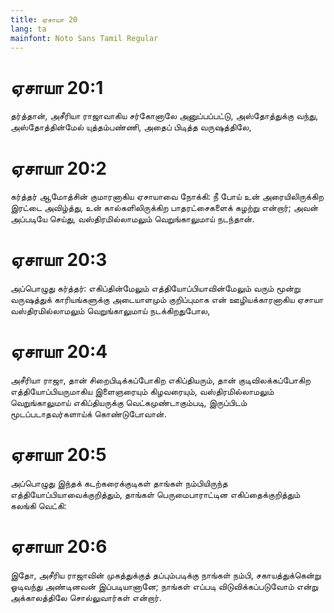 ```yaml
---
title: ஏசாயா 20
lang: ta
mainfont: Noto Sans Tamil Regular
---
```


# ஏசாயா 20:1

தர்த்தான், அசீரியா ராஜாவாகிய சர்கோனாலே அனுப்பப்பட்டு, அஸ்தோத்துக்கு வந்து, அஸ்தோத்தின்மேல் யுத்தம்பண்ணி, அதைப் பிடித்த வருஷத்திலே,

# ஏசாயா 20:2

கர்த்தர் ஆமோத்சின் குமாரனாகிய ஏசாயாவை நோக்கி: நீ போய் உன் அரையிலிருக்கிற இரட்டை அவிழ்த்து, உன் கால்களிலிருக்கிற பாதரட்சைகளைக் கழற்று என்றார்; அவன் அப்படியே செய்து, வஸ்திரமில்லாமலும் வெறுங்காலுமாய் நடந்தான்.

# ஏசாயா 20:3

அப்பொழுது கர்த்தர்: எகிப்தின்மேலும் எத்தியோப்பியாவின்மேலும் வரும் மூன்று வருஷத்துக் காரியங்களுக்கு அடையாளமும் குறிப்புமாக என் ஊழியக்காரனாகிய ஏசாயா வஸ்திரமில்லாமலும் வெறுங்காலுமாய் நடக்கிறதுபோல,

# ஏசாயா 20:4

அசீரியா ராஜா, தான் சிறைபிடிக்கப்போகிற எகிப்தியரும், தான் குடிவிலக்கப்போகிற எத்தியோப்பியருமாகிய இளைஞரையும் கிழவரையும், வஸ்திரமில்லாமலும் வெறுங்காலுமாய் எகிப்தியருக்கு வெட்கமுண்டாகும்படி, இருப்பிடம் மூடப்படாதவர்களாய்க் கொண்டுபோவான்.

# ஏசாயா 20:5

அப்பொழுது இந்தக் கடற்கரைக்குடிகள் தாங்கள் நம்பியிருந்த எத்தியோப்பியாவைக்குறித்தும், தாங்கள் பெருமைபாராட்டின எகிப்தைக்குறித்தும் கலங்கி வெட்கி:

# ஏசாயா 20:6

இதோ, அசீரிய ராஜாவின் முகத்துக்குத் தப்பும்படிக்கு நாங்கள் நம்பி, சகாயத்துக்கென்று ஓடிவந்து அண்டினவன் இப்படியானானே; நாங்கள் எப்படி விடுவிக்கப்படுவோம் என்று அக்காலத்திலே சொல்லுவார்கள் என்றார்.

